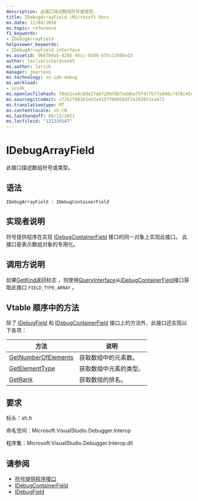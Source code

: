 ```yaml
---
description: 此接口描述数组符号或类型。
title: IDebugArrayField |Microsoft Docs
ms.date: 11/04/2016
ms.topic: reference
f1_keywords:
- IDebugArrayField
helpviewer_keywords:
- IDebugArrayField interface
ms.assetid: 9667b0a5-4295-46cc-9388-b75c1350be15
author: leslierichardson95
ms.author: lerich
manager: jmartens
ms.technology: vs-ide-debug
ms.workload:
- vssdk
ms.openlocfilehash: f8de1ca4c8de27ab72087db7add6a75f4f7b77a940c7478c45e4647f37d74177
ms.sourcegitcommit: c72b2f603e1eb3a4157f00926df2e263831ea472
ms.translationtype: MT
ms.contentlocale: zh-CN
ms.lasthandoff: 08/12/2021
ms.locfileid: "121239147"
---
```

# <a name="idebugarrayfield"></a>IDebugArrayField
此接口描述数组符号或类型。

## <a name="syntax"></a>语法

```
IDebugArrayField : IDebugContainerField
```

## <a name="notes-for-implementers"></a>实现者说明
 符号提供程序在实现 [IDebugContainerField](../../../extensibility/debugger/reference/idebugcontainerfield.md) 接口的同一对象上实现此接口。 此接口是表示数组对象的专用化。

## <a name="notes-for-callers"></a>调用方说明
 如果[GetKind](../../../extensibility/debugger/reference/idebugfield-getkind.md)返回标志 ，则使用[QueryInterface](/cpp/atl/queryinterface)从[IDebugContainerField](../../../extensibility/debugger/reference/idebugcontainerfield.md)接口获取此接口 `FIELD_TYPE_ARRAY` 。

## <a name="methods-in-vtable-order"></a>Vtable 顺序中的方法
 除了 [IDebugField](../../../extensibility/debugger/reference/idebugfield.md) 和 [IDebugContainerField](../../../extensibility/debugger/reference/idebugcontainerfield.md) 接口上的方法外，此接口还实现以下各项：

|方法|说明|
|------------|-----------------|
|[GetNumberOfElements](../../../extensibility/debugger/reference/idebugarrayfield-getnumberofelements.md)|获取数组中的元素数。|
|[GetElementType](../../../extensibility/debugger/reference/idebugarrayfield-getelementtype.md)|获取数组中元素的类型。|
|[GetRank](../../../extensibility/debugger/reference/idebugarrayfield-getrank.md)|获取数组的排名。|

## <a name="requirements"></a>要求
 标头：sh.h

 命名空间：Microsoft.VisualStudio.Debugger.Interop

 程序集：Microsoft.VisualStudio.Debugger.Interop.dll

## <a name="see-also"></a>请参阅
- [符号提供程序接口](../../../extensibility/debugger/reference/symbol-provider-interfaces.md)
- [IDebugContainerField](../../../extensibility/debugger/reference/idebugcontainerfield.md)
- [IDebugField](../../../extensibility/debugger/reference/idebugfield.md)
